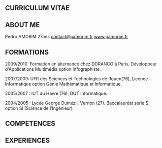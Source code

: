 CURRICULUM VITAE
----------------

ABOUT ME
--------

Pedro AMORIM
27ans
contact@pamorim.fr
www.pamorim.fr


FORMATIONS
----------
2009/2010:  Formation en alternance chez DORANCO à Paris,
            Développeur d'Applications Multimédia option Infographiste.

2007/2009:  UFR des Sciences et Technologies de Rouen(76),
            Licence Informatique option Génie Mathématique et Informatique.

2005/2007 : IUT du Havre (76),
            DUT informatique.

2004/2005 : Lycée George Dumézil, Vernon (27).
            Baccalauréat série S, option SI (Science de l’Ingénieur)

COMPETENCES
-----------


EXPERIENCES
-----------
